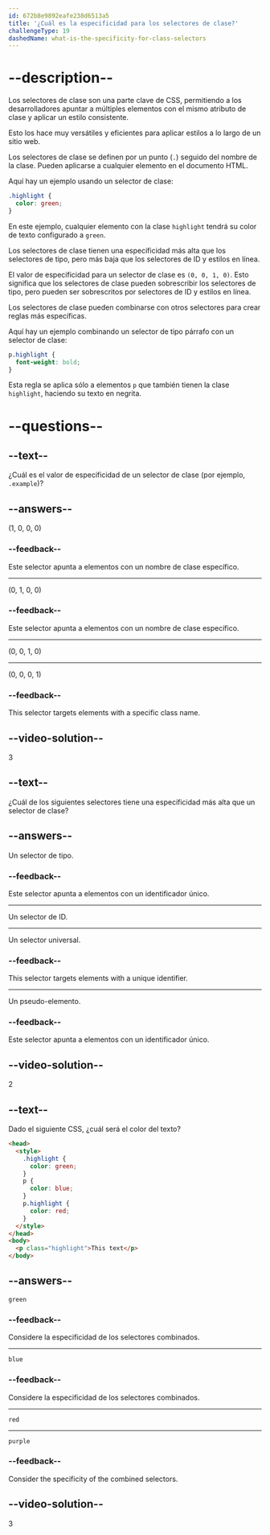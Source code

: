 ```yaml
---
id: 672b8e9892eafe238d6513a5
title: '¿Cuál es la especificidad para los selectores de clase?'
challengeType: 19
dashedName: what-is-the-specificity-for-class-selectors
---
```


# --description--

Los selectores de clase son una parte clave de CSS, permitiendo a los desarrolladores apuntar a múltiples elementos con el mismo atributo de clase y aplicar un estilo consistente.

Esto los hace muy versátiles y eficientes para aplicar estilos a lo largo de un sitio web.

Los selectores de clase se definen por un punto (`.`) seguido del nombre de la clase. Pueden aplicarse a cualquier elemento en el documento HTML.

Aquí hay un ejemplo usando un selector de clase:

```css
.highlight {
  color: green;
}
```

En este ejemplo, cualquier elemento con la clase `highlight` tendrá su color de texto configurado a `green`.

Los selectores de clase tienen una especificidad más alta que los selectores de tipo, pero más baja que los selectores de ID y estilos en línea.

El valor de especificidad para un selector de clase es `(0, 0, 1, 0)`. Esto significa que los selectores de clase pueden sobrescribir los selectores de tipo, pero pueden ser sobrescritos por selectores de ID y estilos en línea.

Los selectores de clase pueden combinarse con otros selectores para crear reglas más específicas.

Aquí hay un ejemplo combinando un selector de tipo párrafo con un selector de clase:

```css
p.highlight {
  font-weight: bold;
}
```

Esta regla se aplica sólo a elementos `p` que también tienen la clase `highlight`, haciendo su texto en negrita.

# --questions--

## --text--

¿Cuál es el valor de especificidad de un selector de clase (por ejemplo, `.example`)?

## --answers--

(1, 0, 0, 0)

### --feedback--

Este selector apunta a elementos con un nombre de clase específico.

---

(0, 1, 0, 0)

### --feedback--

Este selector apunta a elementos con un nombre de clase específico.

---

(0, 0, 1, 0)

---

(0, 0, 0, 1)

### --feedback--

This selector targets elements with a specific class name.

## --video-solution--

3

## --text--

¿Cuál de los siguientes selectores tiene una especificidad más alta que un selector de clase?

## --answers--

Un selector de tipo.

### --feedback--

Este selector apunta a elementos con un identificador único.

---

Un selector de ID.

---

Un selector universal.

### --feedback--

This selector targets elements with a unique identifier.

---

Un pseudo-elemento.

### --feedback--

Este selector apunta a elementos con un identificador único.

## --video-solution--

2

## --text--

Dado el siguiente CSS, ¿cuál será el color del texto?

```html
<head>
  <style>
    .highlight {
      color: green;
    }
    p {
      color: blue;
    }
    p.highlight {
      color: red;
    }
  </style>
</head>
<body>
  <p class="highlight">This text</p>
</body>
```

## --answers--

`green`

### --feedback--

Considere la especificidad de los selectores combinados.

---

`blue`

### --feedback--

Considere la especificidad de los selectores combinados.

---

`red`

---

`purple`

### --feedback--

Consider the specificity of the combined selectors.

## --video-solution--

3
